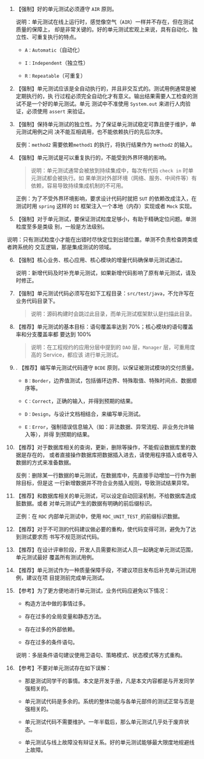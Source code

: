 1. 【强制】好的单元测试必须遵守 `AIR` 原则。

   说明：单元测试在线上运行时，感觉像空气（`AIR`）一样并不存在，但在测试质量的保障上， 却是非常关键的。好的单元测试宏观上来说，具有自动化、独立性、可重复执行的特点。

   * `A：Automatic`（自动化） 

   * `I：Independent`（独立性） 

   * `R：Repeatable`（可重复）

2.  【强制】单元测试应该是全自动执行的，并且非交互式的。测试用例通常是被定期执行的，执 行过程必须完全自动化才有意义。输出结果需要人工检查的测试不是一个好的单元测试。单元 测试中不准使用 `System.out` 来进行人肉验证，必须使用 `assert` 来验证。

3. 【强制】保持单元测试的独立性。为了保证单元测试稳定可靠且便于维护，单元测试用例之间 决不能互相调用，也不能依赖执行的先后次序。 

   反例：`method2` 需要依赖`method1` 的执行，将执行结果作为 `method2` 的输入。

4. 【强制】单元测试是可以重复执行的，不能受到外界环境的影响。 

   > 说明：单元测试通常会被放到持续集成中，每次有代码 `check in` 时单元测试都会被执行。如 果单测对外部环境（网络、服务、中间件等）有依赖，容易导致持续集成机制的不可用。 

   正例：为了不受外界环境影响，要求设计代码时就把 `SUT` 的依赖改成注入，在测试时用 `spring` 这样的 `DI` 框架注入一个本地（内存）实现或者 `Mock` 实现。

5.  【强制】对于单元测试，要保证测试粒度足够小，有助于精确定位问题。单测粒度至多是类级 别，一般是方法级别。 

   说明：只有测试粒度小才能在出错时尽快定位到出错位置。单测不负责检查跨类或者跨系统的 交互逻辑，那是集成测试的领域。

6. 【强制】核心业务、核心应用、核心模块的增量代码确保单元测试通过。 

   说明：新增代码及时补充单元测试，如果新增代码影响了原有单元测试，请及时修正。

7. 【强制】单元测试代码必须写在如下工程目录：`src/test/java`，不允许写在业务代码目录下。 

   > 说明：源码构建时会跳过此目录，而单元测试框架默认是扫描此目录。

8. 【推荐】单元测试的基本目标：语句覆盖率达到 70%；核心模块的语句覆盖率和分支覆盖率都 要达到 100% 

   > 说明：在工程规约的应用分层中提到的 `DAO` 层，`Manager` 层，可重用度高的 Service，都应该 进行单元测试。

9. . 【推荐】编写单元测试代码遵守 `BCDE` 原则，以保证被测试模块的交付质量。

   * `B：Border`，边界值测试，包括循环边界、特殊取值、特殊时间点、数据顺序等。 

   * `C：Correct`，正确的输入，并得到预期的结果。 

   * `D：Design`，与设计文档相结合，来编写单元测试。 

   * `E：Error`，强制错误信息输入（如：非法数据、异常流程、非业务允许输入等），并得 到预期的结果。

10. 【推荐】对于数据库相关的查询，更新，删除等操作，不能假设数据库里的数据是存在的， 或者直接操作数据库把数据插入进去，请使用程序插入或者导入数据的方式来准备数据。 

    反例：删除某一行数据的单元测试，在数据库中，先直接手动增加一行作为删除目标，但是这 一行新增数据并不符合业务插入规则，导致测试结果异常。

11. 【推荐】和数据库相关的单元测试，可以设定自动回滚机制，不给数据库造成脏数据。或者 对单元测试产生的数据有明确的前后缀标识。 

    正例：在 `RDC` 内部单元测试中，使用 `RDC_UNIT_TEST_`的前缀标识数据。

12. 【推荐】对于不可测的代码建议做必要的重构，使代码变得可测，避免为了达到测试要求而 书写不规范测试代码。

13. 【推荐】在设计评审阶段，开发人员需要和测试人员一起确定单元测试范围，单元测试最好 覆盖所有测试用例。

14.  【推荐】单元测试作为一种质量保障手段，不建议项目发布后补充单元测试用例，建议在项 目提测前完成单元测试。

15. 【参考】为了更方便地进行单元测试，业务代码应避免以下情况：

    * 构造方法中做的事情过多。 

    * 存在过多的全局变量和静态方法。 

    * 存在过多的外部依赖。 

    * 存在过多的条件语句。

    说明：多层条件语句建议使用卫语句、策略模式、状态模式等方式重构。

16. 【参考】不要对单元测试存在如下误解：

    * 那是测试同学干的事情。本文是开发手册，凡是本文内容都是与开发同学强相关的。 

    * 单元测试代码是多余的。系统的整体功能与各单元部件的测试正常与否是强相关的。 

    * 单元测试代码不需要维护。一年半载后，那么单元测试几乎处于废弃状态。 

    * 单元测试与线上故障没有辩证关系。好的单元测试能够最大限度地规避线上故障。